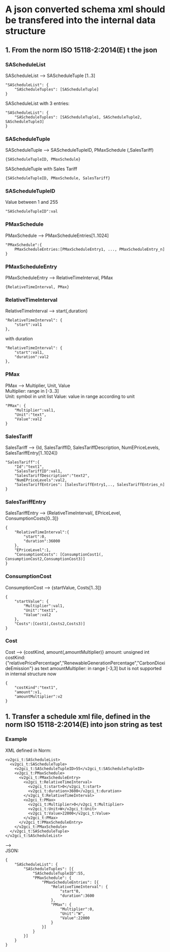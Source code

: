 # A json converted schema xml should be transfered into the internal data structure

## 1. From the norm ISO 15118-2:2014(E) t the json
### SAScheduleList
SAScheduleList --> SAScheduleTuple [1..3]
```
"SAScheduleList": {  
    "SAScheduleTuples": [SAScheduleTuple]
}
```
SAScheduleList with 3 entries:
```
"SAScheduleList": {  
    "SAScheduleTuples": [SAScheduleTuple1, SAScheduleTuple2, SAScheduleTuple3]
}
```

### SAScheduleTuple
SAScheduleTuple --> SAScheduleTupleID, PMaxSchedule (,SalesTariff)
```
{SAScheduleTupleID, PMaxSchedule}
```
SAScheduleTuple with Sales Tariff
```
{SAScheduleTupleID, PMaxSchedule, SalesTariff}
```

### SAScheduleTupleID
Value between 1 and 255
```
"SAScheduleTupleID":val   
```
### PMaxSchedule
PMaxSchedule --> PMaxScheduleEntries[1..1024]
```
"PMaxSchedule":{
    PMaxScheduleEntries:[PMaxScheduleEntry1, ..., PMaxScheduleEntry_n]
}
```

### PMaxScheduleEntry
PMaxScheduleEntry --> RelativeTimeInterval, PMax
```
{RelativeTimeInterval, PMax}
```

### RelativeTimeInterval
RelativeTimeInterval --> start(,duration)
```
"RelativeTimeInterval": {  
    "start":val1
}, 
```
with duration
```
"RelativeTimeInterval": {  
    "start":val1,  
    "duration":val2  
}, 
```

### PMax
PMax --> Multiplier, Unit, Value  
Multiplier: range in [-3..3]  
Unit: symbol in unit list
Value: value in range according to unit
```
"PMax": {   
    "Multiplier":val1,  
    "Unit":"text",  
    "Value":val2  
}
```

### SalesTariff
SalesTariff --> {Id, SalesTariffID, SalesTariffDescription, NumEPriceLevels, SalesTariffEntry[1..1024]}
```
"SalesTariff":{
    "Id":"text1",
    "SalesTariffID":val1,
    "SalesTariffDescription":"text2",
    "NumEPriceLevels":val2,
    "SalesTariffEntries": [SalesTariffEntry1,.., SalesTariffEntries_n]
}
```

### SalesTariffEntry
SalesTariffEntry --> {RelativeTimeInterval(, EPriceLevel, ConsumptionCosts[0..3]}
```
{
    "RelativeTimeInterval":{
        "start":0,
        "duration":36000
    },
    "EPriceLevel":1,
    "ConsumptionCosts": [ConsumptionCost1(, ConsumptionCost2,ConsumptionCost3)]
}
```
### ConsumptionCost
ConsumptionCost --> {startValue, Costs[1..3]}
```
{
    "startValue": {
        "Multiplier":val1,
        "Unit":"text1",
        "Value":val2
    },
    "Costs":[Cost1(,Costs2,Costs3)]
}
```
### Cost
Cost --> {costKind, amount(,amountMultiplier)}
amount: unsigned int
costKind: {"relativePricePercentage","RenewableGenerationPercentage","CarbonDioxideEmission"} as text
amountMultiplier: in range [-3,3] but is not supported in internal structure now
```
{
    "costKind":"text1",
    "amount":v1,
    "amountMultiplier":v2 
}
```

## 1. Transfer a schedule xml file, defined in the norm ISO 15118-2:2014(E) into json string as test  
### Example
XML defined in Norm:  
```
<v2gci_t:SAScheduleList>  
  <v2gci_t:SAScheduleTuple>
    <v2gci_t:SAScheduleTupleID>55</v2gci_t:SAScheduleTupleID>  
    <v2gci_t:PMaxSchedule>  
      <v2gci_t:PMaxScheduleEntry>  
        <v2gci_t:RelativeTimeInterval>  
          <v2gci_t:start>0</v2gci_t:start>  
          <v2gci_t:duration>3600</v2gci_t:duration>  
        </v2gci_t:RelativeTimeInterval>  
        <v2gci_t:PMax>  
          <v2gci_t:Multiplier>0</v2gci_t:Multiplier>  
          <v2gci_t:Unit>W</v2gci_t:Unit>  
          <v2gci_t:Value>22000</v2gci_t:Value>  
        </v2gci_t:PMax>  
      </v2gci_t:PMaxScheduleEntry>  
    </v2gci_t:PMaxSchedule>  
  </v2gci_t:SAScheduleTuple>  
</v2gci_t:SAScheduleList>  
  ```
-->  
JSON:  
```
{
    "SAScheduleList": {  
        "SAScheduleTuples": [{  
            "SAScheduleTupleID":55,   
            "PMaxSchedule": {  
                "PMaxScheduleEntries": [{  
                    "RelativeTimeInterval": {  
                        "start"0,  
                        "duration":3600  
                    }, 
                    "PMax": {   
                        "Multiplier":0,  
                        "Unit":"W",  
                        "Value":22000  
                    } 
                }] 
            }  
        }] 
    }
}  
```